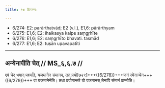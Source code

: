 ```yaml
---
title: ९४ टिप्पण्यः

---
```

- 6/274: E2: parārthatvād; E2 (v.l.), E1,6: pārārthyam
- 6/275: E1,6; E2: ihaikasya kalpe saṃgṛhīte
- 6/276: E1,6; E2: saṃgṛhīto bhavati. tasmād
- 6/277: E1,6; E2: tuṣān upavapatīti

____________________________________________


## अन्येनापीति चेत् // MS_६,६.७ //

एवं चेद् भवान् पश्यति, यजमानेन संमानम्, तत् प्रयो[७२९]+++({6/278})+++जनं स्वेनान्येन+++({6/279})+++ वा यजमानेनेति। तथा प्रयोगान्तरे यो यजमानस् तेनापि संमानं प्राप्नोति।
